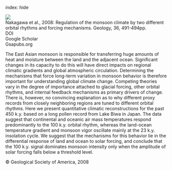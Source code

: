 index: hide

<div class="Citation">
    <div class="Citation-thumb CitationThumb-linked"  data-href="https://doi.org/10.1130/g24586a.1">
      <img src="https://static.claimspace.cloud/climate-study-static/refs/thumbs/5/Nakagawa_et_al_2008-thumb.png" />
    </div>

  <div class="Citation-body">
    <div class="Citation-text">Nakagawa et al., 2008: Regulation of the monsoon climate by two different orbital rhythms and forcing mechanisms. <span class="Article-journal">Geology, </span><span class="Article-volume">36, </span>491-494pp.</div>
    <div class="Citation-links">
      <div class="CitationLink" data-href="https://doi.org/10.1130/g24586a.1">
        <div class="CitationLink-icon CitationLink-Doi"></div>
        <div class="CitationLink-text">DOI</div>
      </div>
      <div class="CitationLink" data-href="https://scholar.google.com/scholar?q=10.1130/g24586a.1">
        <div class="CitationLink-icon CitationLink-Scholar"></div>
        <div class="CitationLink-text">Google Scholar</div>
      </div>
      <div class="CitationLink" data-href="http://geology.gsapubs.org/content/36/6/491.abstract">
        <div class="CitationLink-icon CitationLink-Publisher"></div>
        <div class="CitationLink-text">Gsapubs.org</div>
      </div>
    </div>
  </div>
</div>

The East Asian monsoon is responsible for transferring huge amounts of heat and moisture between the land and the adjacent ocean. Significant changes in its capacity to do this will have direct impacts on regional climatic gradients and global atmospheric circulation. Determining the mechanisms that force long-term variation in monsoon behavior is therefore important for understanding global climate change. Competing theories vary in the degree of importance attached to glacial forcing, other orbital rhythms, and internal feedback mechanisms as primary drivers of change. There is, however, no convincing explanation as to why different proxy records from closely neighboring regions are tuned to different orbital rhythms. Here we present quantitative climatic reconstructions for the past 450 k.y. based on a long pollen record from Lake Biwa in Japan. The data suggest that continental and oceanic air mass temperatures respond predominantly to the 100 k.y. orbital rhythm, whereas the land-ocean temperature gradient and monsoon vigor oscillate mainly at the 23 k.y. insolation cycle. We suggest that the mechanisms for this behavior lie in the differential response of land and ocean to solar forcing, and conclude that the 100 k.y. signal dominates monsoon intensity only when the amplitude of solar forcing falls below a threshold level.

<div class="Citation-copy">
&copy; Geological Society of America, 2008
</div>